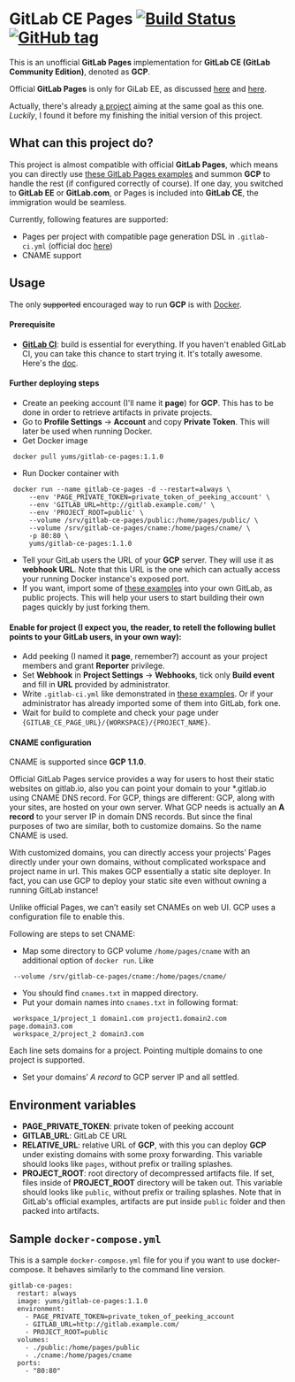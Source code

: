 # GitLab CE Pages [![Build Status](https://travis-ci.org/YuMS/gitlab-ce-pages.svg?branch=master)](https://travis-ci.org/YuMS/gitlab-ce-pages) [![GitHub tag](https://img.shields.io/github/tag/yums/gitlab-ce-pages.svg?maxAge=2592000)]()

This is an unofficial **GitLab Pages** implementation for **GitLab CE (GitLab Community Edition)**, denoted as **GCP**.

Official **GitLab Pages** is only for GiLab EE, as discussed [here](https://gitlab.com/gitlab-org/gitlab-ce/issues/3085) and [here](https://news.ycombinator.com/item?id=10923747).

Actually, there's already [a project](https://github.com/Glavin001/GitLab-Pages) aiming at the same goal as this one. *Luckily*, I found it before my finishing the initial version of this project.

## What can this project do?

This project is almost compatible with official **GitLab Pages**, which means you can directly use [these GitLab Pages examples](https://gitlab.com/groups/pages) and summon **GCP** to handle the rest (if configured correctly of course). If one day, you switched to **GitLab EE** or **GitLab.com**, or Pages is included into **GitLab CE**,  the immigration would be seamless.

Currently, following features are supported:
 * Pages per project with compatible page generation DSL in `.gitlab-ci.yml` (official doc [here](http://docs.gitlab.com/ee/pages/README.html#project-pages))
 * CNAME support

## Usage

The only ~~supported~~ encouraged way to run **GCP** is with [Docker](https://www.docker.com/).

#### Prerequisite
 * **[GitLab CI](https://about.gitlab.com/gitlab-ci/)**: build is essential for everything. If you haven't enabled GitLab CI, you can take this chance to start trying it. It's totally awesome. Here's the [doc](http://doc.gitlab.com/ce/ci/).

#### Further deploying steps
 * Create an peeking account (I'll name it **page**) for **GCP**. This has to be done in order to retrieve artifacts in private projects.
 * Go to **Profile Settings** -> **Account** and copy **Private Token**. This will later be used when running Docker.
 * Get Docker image

 ```
  docker pull yums/gitlab-ce-pages:1.1.0
 ```
 
 * Run Docker container with

 ```
  docker run --name gitlab-ce-pages -d --restart=always \
      --env 'PAGE_PRIVATE_TOKEN=private_token_of_peeking_account' \
      --env 'GITLAB_URL=http://gitlab.example.com/' \
      --env 'PROJECT_ROOT=public' \
      --volume /srv/gitlab-ce-pages/public:/home/pages/public/ \
      --volume /srv/gitlab-ce-pages/cname:/home/pages/cname/ \
      -p 80:80 \
      yums/gitlab-ce-pages:1.1.0
 ```
 
 * Tell your GitLab users the URL of your **GCP** server. They will use it as **webhook URL**. Note that this URL is the one which can actually access your running Docker instance's exposed port.
 * If you want, import some of [these examples](https://gitlab.com/groups/pages) into your own GitLab, as public projects. This will help your users to start building their own pages quickly by just forking them.

#### Enable for project (I expect you, the reader, to retell the following bullet points to your GitLab users, in your own way):
 * Add peeking (I named it **page**, remember?) account as your project members and grant **Reporter** privilege.
 * Set **Webhook** in **Project Settings** -> **Webhooks**, tick only **Build event** and fill in **URL** provided by administrator.
 * Write `.gitlab-ci.yml` like demonstrated in [these examples](https://gitlab.com/groups/pages). Or if your administrator has already imported some of them into GitLab, fork one.
 * Wait for build to complete and check your page under `{GITLAB_CE_PAGE_URL}/{WORKSPACE}/{PROJECT_NAME}`.

#### CNAME configuration

CNAME is supported since **GCP 1.1.0**.

Official GitLab Pages service provides a way for users to host their static websites on gitlab.io, also you can point your domain to your \*.gitlab.io using CNAME DNS record. For GCP, things are different: GCP, along with your sites, are hosted on your own server. What GCP needs is actually an **A record** to your server IP in domain DNS records. But since the final purposes of two are similar, both to customize domains. So the name CNAME is used.

With customized domains, you can directly access your projects’ Pages directly under your own domains, without complicated workspace and project name in url. This makes GCP essentially a static site deployer. In fact, you can use GCP to deploy your static site even without owning a running GitLab instance!

Unlike official Pages, we can’t easily set CNAMEs on web UI. GCP uses a configuration file to enable this.

Following are steps to set CNAME:
 * Map some directory to GCP volume `/home/pages/cname` with an additional option of `docker run`. Like

 ```
  --volume /srv/gitlab-ce-pages/cname:/home/pages/cname/
 ```

 * You should find `cnames.txt` in mapped directory.
 * Put your domain names into `cnames.txt` in following format:

 ```
  workspace_1/project_1 domain1.com project1.domain2.com page.domain3.com
  workspace_2/project_2 domain3.com
 ```

   Each line sets domains for a project. Pointing multiple domains to one project is supported.
 * Set your domains’ *A record* to GCP server IP and all settled.

## Environment variables
* **PAGE_PRIVATE_TOKEN**: private token of peeking account
* **GITLAB_URL**: GitLab CE URL
* **RELATIVE_URL**: relative URL of **GCP**, with this you can deploy **GCP** under existing domains with some proxy forwarding.
This variable should looks like `pages`, without prefix or trailing splashes.
* **PROJECT_ROOT**: root directory of decompressed artifacts file. If set, files inside of **PROJECT_ROOT** directory will be taken out.
This variable should looks like `public`, without prefix or trailing splashes. Note that in GitLab's official examples, artifacts are put inside `public` folder and then packed into artifacts.


## Sample `docker-compose.yml`

This is a sample `docker-compose.yml` file for you if you want to use docker-compose. It behaves similarly to the command line version.

    gitlab-ce-pages:
      restart: always
      image: yums/gitlab-ce-pages:1.1.0
      environment:
        - PAGE_PRIVATE_TOKEN=private_token_of_peeking_account
        - GITLAB_URL=http://gitlab.example.com/
        - PROJECT_ROOT=public
      volumes:
        - ./public:/home/pages/public
        - ./cname:/home/pages/cname
      ports:
        - "80:80"

